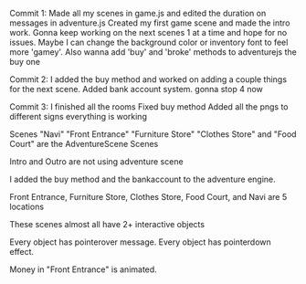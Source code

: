 Commit 1: Made all my scenes in game.js and edited the duration on messages in adventure.js
Created my first game scene and made the intro work.
Gonna keep working on the next scenes 1 at a time and hope for no issues.
Maybe I can change the background color or inventory font to feel more 'gamey'.
Also wanna add 'buy' and 'broke' methods to adventurejs
the buy one 

Commit 2: I added the buy method and worked on adding a couple things for the next scene.
Added bank account system.
gonna stop 4 now

Commit 3: I finished all the rooms
Fixed buy method
Added all the pngs to different signs
everything is working

Scenes "Navi" "Front Entrance" "Furniture Store" "Clothes Store" and "Food Court" are the AdventureScene Scenes

Intro and Outro are not using adventure scene

I added the buy method and the bankaccount to the adventure engine.

Front Entrance, Furniture Store, Clothes Store, Food Court, and Navi are 5 locations

These scenes almost all have 2+ interactive objects

Every object has pointerover message.
Every object has pointerdown effect.

Money in "Front Entrance" is animated.